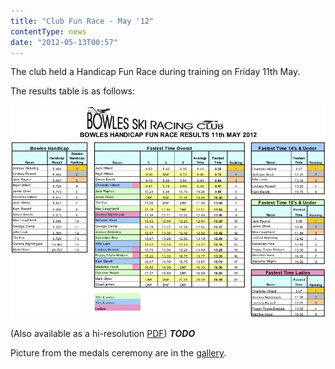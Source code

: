 ```yaml
---
title: "Club Fun Race - May '12"
contentType: news
date: "2012-05-13T00:57"
---
```


The club held a Handicap Fun Race during training on Friday 11th May.

The results table is as follows:

![Handicap Race Results, May 2012](Bowles_Fun_Race_Results_May_2012.jpg)

(Also available as a hi-resolution [PDF](./Bowles_Fun_Race_Results_May_2012.pdf)) ***TODO***

Picture from the medals ceremony are in the [gallery](/gallery/2012/120511_handicap).

